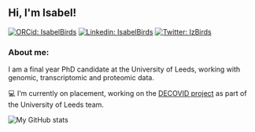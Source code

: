 ## Hi, I'm Isabel!

[![ORCid: IsabelBirds](https://img.shields.io/badge/ORCiD-Isabel%20Birds-green&)](https://orcid.org/0000-0001-8173-3879)
[![Linkedin: IsabelBirds](https://img.shields.io/badge/-IsabelBirds-blue?style=flat-square&logo=Linkedin&logoColor=white&link=https://www.linkedin.com/in/isabel-birds-90ab05123/)](https://www.linkedin.com/in/isabel-birds-90ab05123/)
[![Twitter: IzBirds](https://img.shields.io/twitter/follow/IzBirds?style=social)](https://twitter.com/IzBirds)

### About me:

I am a final year PhD candidate at the University of Leeds, working with genomic, transcriptomic and proteomic data.

:computer: I’m currently on placement, working on the [DECOVID project](https://www.decovid.org/) as part of the University of Leeds team. 

![My GitHub stats](https://github-readme-stats.vercel.app/api?username=IsabelBirds&count_private=true&show_icons=true&theme=vue&hide_rank=TRUE)
